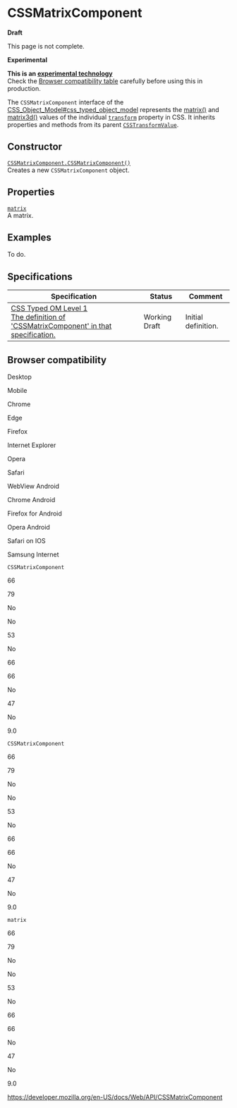 # CSSMatrixComponent

**Draft**

This page is not complete.

**Experimental**

**This is an [experimental technology](https://developer.mozilla.org/en-US/docs/MDN/Guidelines/Conventions_definitions#experimental)**  
Check the [Browser compatibility table](#browser_compatibility) carefully before using this in production.

The `CSSMatrixComponent` interface of the [CSS_Object_Model\#css_typed_object_model](css_object_model#css_typed_object_model) represents the [matrix()](<https://developer.mozilla.org/en-US/docs/Web/CSS/transform-function/matrix()>) and [matrix3d()](<https://developer.mozilla.org/en-US/docs/Web/CSS/transform-function/matrix()>) values of the individual [`transform`](https://developer.mozilla.org/en-US/docs/Web/CSS/transform) property in CSS. It inherits properties and methods from its parent [`CSSTransformValue`](csstransformvalue).

## Constructor

[`CSSMatrixComponent.CSSMatrixComponent()`](cssmatrixcomponent/cssmatrixcomponent)  
Creates a new `CSSMatrixComponent` object.

## Properties

[`matrix`](cssmatrixcomponent/matrix)  
A matrix.

## Examples

To do.

## Specifications

<table><thead><tr class="header"><th>Specification</th><th>Status</th><th>Comment</th></tr></thead><tbody><tr class="odd"><td><a href="https://drafts.css-houdini.org/css-typed-om-1/#cssmatrixcomponent">CSS Typed OM Level 1<br />
<span class="small">The definition of 'CSSMatrixComponent' in that specification.</span></a></td><td><span class="spec-wd">Working Draft</span></td><td>Initial definition.</td></tr></tbody></table>

## Browser compatibility

Desktop

Mobile

Chrome

Edge

Firefox

Internet Explorer

Opera

Safari

WebView Android

Chrome Android

Firefox for Android

Opera Android

Safari on IOS

Samsung Internet

`CSSMatrixComponent`

66

79

No

No

53

No

66

66

No

47

No

9.0

`CSSMatrixComponent`

66

79

No

No

53

No

66

66

No

47

No

9.0

`matrix`

66

79

No

No

53

No

66

66

No

47

No

9.0

<a href="https://developer.mozilla.org/en-US/docs/Web/API/CSSMatrixComponent" class="_attribution-link">https://developer.mozilla.org/en-US/docs/Web/API/CSSMatrixComponent</a>
